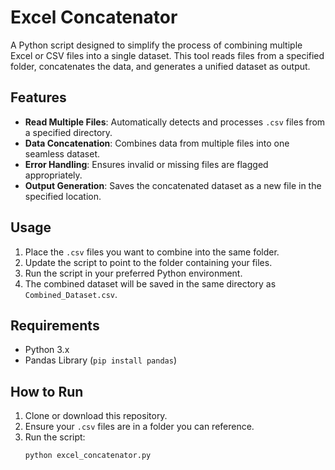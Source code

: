 # Excel Concatenator

A Python script designed to simplify the process of combining multiple Excel or CSV files into a single dataset. This tool reads files from a specified folder, concatenates the data, and generates a unified dataset as output. 

## Features

- **Read Multiple Files**: Automatically detects and processes `.csv` files from a specified directory.
- **Data Concatenation**: Combines data from multiple files into one seamless dataset.
- **Error Handling**: Ensures invalid or missing files are flagged appropriately.
- **Output Generation**: Saves the concatenated dataset as a new file in the specified location.

## Usage

1. Place the `.csv` files you want to combine into the same folder.
2. Update the script to point to the folder containing your files.
3. Run the script in your preferred Python environment.
4. The combined dataset will be saved in the same directory as `Combined_Dataset.csv`.

## Requirements

- Python 3.x
- Pandas Library (`pip install pandas`)

## How to Run

1. Clone or download this repository.
2. Ensure your `.csv` files are in a folder you can reference.
3. Run the script:
   ```bash
   python excel_concatenator.py
